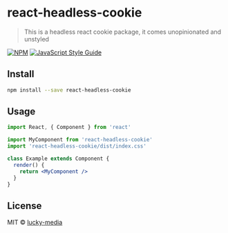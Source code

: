 # react-headless-cookie

> This is a headless react cookie package, it comes unopinionated and unstyled

[![NPM](https://img.shields.io/npm/v/react-headless-cookie.svg)](https://www.npmjs.com/package/react-headless-cookie) [![JavaScript Style Guide](https://img.shields.io/badge/code_style-standard-brightgreen.svg)](https://standardjs.com)

## Install

```bash
npm install --save react-headless-cookie
```

## Usage

```jsx
import React, { Component } from 'react'

import MyComponent from 'react-headless-cookie'
import 'react-headless-cookie/dist/index.css'

class Example extends Component {
  render() {
    return <MyComponent />
  }
}
```

## License

MIT © [lucky-media](https://github.com/lucky-media)

